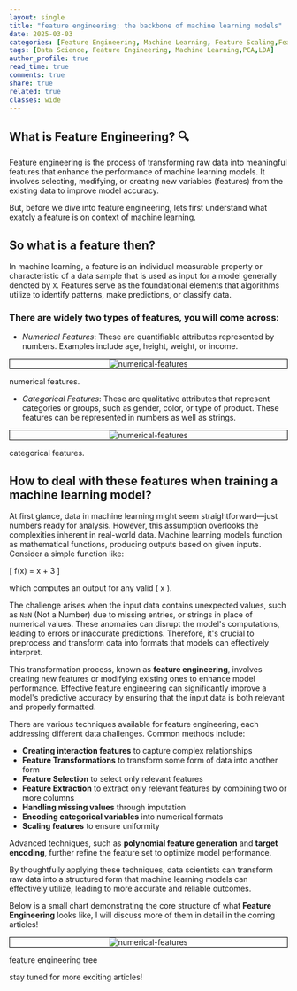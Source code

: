```yaml
---
layout: single
title: "feature engineering: the backbone of machine learning models"
date: 2025-03-03
categories: [Feature Engineering, Machine Learning, Feature Scaling,Feature Extraction]
tags: [Data Science, Feature Engineering, Machine Learning,PCA,LDA]
author_profile: true
read_time: true
comments: true
share: true
related: true
classes: wide
---
```


## What is Feature Engineering? 🔍

Feature engineering is the process of transforming raw data into meaningful features that enhance the performance of machine learning models. It involves selecting, modifying, or creating new variables (features) from the existing data to improve model accuracy.

But, before we dive into feature engineering, lets first understand what exatcly a feature is on context of machine learning.

## So what is a feature then?

​In machine learning, a feature is an individual measurable property or characteristic of a data sample that is used as input for a model generally denoted by `X`. Features serve as the foundational elements that algorithms utilize to identify patterns, make predictions, or classify data. ​

### There are widely two types of features, you will come across:

- *Numerical Features*: These are quantifiable attributes represented by numbers. Examples include age, height, weight, or income.​

<div >
    <p align="center" style="border: 1px solid #000">
        <img src="{{ site.url }}{{ site.baseurl }}/assets/docs/feature-engineering-assets/numerical-features.png" alt="numerical-features" />
    <figcaption>numerical features.</figcaption>
    </p>
</div>

- *Categorical Features*: These are qualitative attributes that represent categories or groups, such as gender, color, or type of product.​ These features can be represented in numbers as well as strings.

<div >
    <p align="center" style="border: 1px solid #000">
        <img src="{{ site.url }}{{ site.baseurl }}/assets/docs/feature-engineering-assets/categorical-features.png" alt="numerical-features" />
    <figcaption>categorical features.</figcaption>
    </p>
</div>

## How to deal with these features when training a machine learning model?

At first glance, data in machine learning might seem straightforward—just numbers ready for analysis. However, this assumption overlooks the complexities inherent in real-world data. Machine learning models function as mathematical functions, producing outputs based on given inputs. Consider a simple function like:

\[
f(x) = x + 3
\]

which computes an output for any valid \( x \).  

The challenge arises when the input data contains unexpected values, such as `NaN` (Not a Number) due to missing entries, or strings in place of numerical values. These anomalies can disrupt the model's computations, leading to errors or inaccurate predictions. Therefore, it's crucial to preprocess and transform data into formats that models can effectively interpret.  

This transformation process, known as **feature engineering**, involves creating new features or modifying existing ones to enhance model performance. Effective feature engineering can significantly improve a model's predictive accuracy by ensuring that the input data is both relevant and properly formatted.  

There are various techniques available for feature engineering, each addressing different data challenges. Common methods include:  

- **Creating interaction features** to capture complex relationships  
- **Feature Transformations** to transform some form of data into another form  
- **Feature Selection** to select only relevant features  
- **Feature Extraction** to extract only relevant features by combining two or more columns  
- **Handling missing values** through imputation  
- **Encoding categorical variables** into numerical formats  
- **Scaling features** to ensure uniformity  

Advanced techniques, such as **polynomial feature generation** and **target encoding**, further refine the feature set to optimize model performance.  

By thoughtfully applying these techniques, data scientists can transform raw data into a structured form that machine learning models can effectively utilize, leading to more accurate and reliable outcomes.  

<!-- Todo: Add chart -->
Below is a small chart demonstrating the core structure of what **Feature Engineering** looks like, I will discuss more of them in detail in the coming articles!

<div >
    <p align="center" style="border: 1px solid #000">
        <img src="{{ site.url }}{{ site.baseurl }}/assets/docs/feature-engineering-assets/feature-engineering-tree.jpeg" alt="numerical-features" />
    </p>
    <figcaption>feature engineering tree</figcaption>

</div>

stay tuned for more exciting articles!
